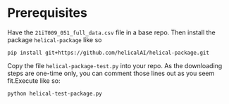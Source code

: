# Prerequisites

Have the `21iT009_051_full_data.csv` file in a base repo.
Then install the package `helical-package` like so

```
pip install git+https://github.com/helicalAI/helical-package.git
```

Copy the file `helical-package-test.py` into your repo. As the downloading steps are one-time only, you can comment those lines out as you seem fit.Execute like so:
```
python helical-test-package.py
```